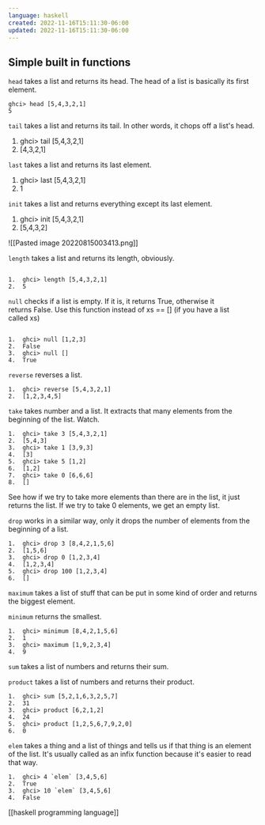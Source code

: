 ```yaml
---
language: haskell
created: 2022-11-16T15:11:30-06:00
updated: 2022-11-16T15:11:30-06:00
---
```


## Simple built in functions

`head` takes a list and returns its head. The head of a list is basically its first element.

```
ghci> head [5,4,3,2,1]  
5 
```

`tail` takes a list and returns its tail. In other words, it chops off a list's head.

1.  ghci> tail [5,4,3,2,1]  
2.  [4,3,2,1]   

`last` takes a list and returns its last element.

1.  ghci> last [5,4,3,2,1]  
2.  1   

`init` takes a list and returns everything except its last element.

1.  ghci> init [5,4,3,2,1]  
2.  [5,4,3,2]

![[Pasted image 20220815003413.png]]

`length` takes a list and returns its length, obviously.

```

1.  ghci> length [5,4,3,2,1]  
2.  5  
```


`null` checks if a list is empty. If it is, it returns True, otherwise it returns False. Use this function instead of xs == [] (if you have a list called xs)

```

1.  ghci> null [1,2,3]  
2.  False  
3.  ghci> null []  
4.  True  
```

`reverse` reverses a list.

```
1.  ghci> reverse [5,4,3,2,1]  
2.  [1,2,3,4,5]  
```

`take` takes number and a list. It extracts that many elements from the beginning of the list. Watch.

```
1.  ghci> take 3 [5,4,3,2,1]  
2.  [5,4,3]  
3.  ghci> take 1 [3,9,3]  
4.  [3]  
5.  ghci> take 5 [1,2]  
6.  [1,2]  
7.  ghci> take 0 [6,6,6]  
8.  []  
```

See how if we try to take more elements than there are in the list, it just returns the list. If we try to take 0 elements, we get an empty list.

`drop` works in a similar way, only it drops the number of elements from the beginning of a list.

```
1.  ghci> drop 3 [8,4,2,1,5,6]  
2.  [1,5,6]  
3.  ghci> drop 0 [1,2,3,4]  
4.  [1,2,3,4]  
5.  ghci> drop 100 [1,2,3,4]  
6.  []   
```

`maximum` takes a list of stuff that can be put in some kind of order and returns the biggest element.

`minimum` returns the smallest.

```
1.  ghci> minimum [8,4,2,1,5,6]  
2.  1  
3.  ghci> maximum [1,9,2,3,4]  
4.  9   
```

`sum` takes a list of numbers and returns their sum.

`product` takes a list of numbers and returns their product.

```
1.  ghci> sum [5,2,1,6,3,2,5,7]  
2.  31  
3.  ghci> product [6,2,1,2]  
4.  24  
5.  ghci> product [1,2,5,6,7,9,2,0]  
6.  0   
```

`elem` takes a thing and a list of things and tells us if that thing is an element of the list. It's usually called as an infix function because it's easier to read that way.

```
1.  ghci> 4 `elem` [3,4,5,6]  
2.  True  
3.  ghci> 10 `elem` [3,4,5,6]  
4.  False 
```

[[haskell programming language]]